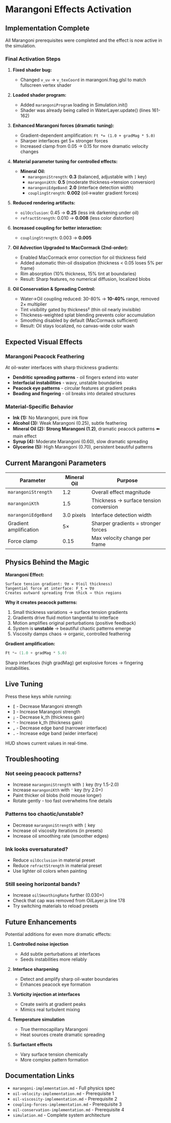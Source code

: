 # Marangoni Effects Activation

## Implementation Complete

All Marangoni prerequisites were completed and the effect is now active in the simulation.

### Final Activation Steps

1. **Fixed shader bug:**
   - Changed `v_uv` → `v_texCoord` in marangoni.frag.glsl to match fullscreen vertex shader
   
2. **Loaded shader program:**
   - Added `marangoniProgram` loading in Simulation.init()
   - Shader was already being called in WaterLayer.update() (lines 161-162)

3. **Enhanced Marangoni forces (dramatic tuning):**
   - Gradient-dependent amplification: `Ft *= (1.0 + gradMag * 5.0)`
   - Sharper interfaces get 5× stronger forces
   - Increased clamp from 0.05 → 0.15 for more dramatic velocity changes

4. **Material parameter tuning for controlled effects:**
   - **Mineral Oil:**
     - `marangoniStrength`: **0.3** (balanced, adjustable with `]` key)
     - `marangoniKth`: **0.5** (moderate thickness→tension conversion)
     - `marangoniEdgeBand`: **2.0** (interface detection width)
     - `couplingStrength`: **0.002** (oil→water gradient forces)
   
5. **Reduced rendering artifacts:**
   - `oilOcclusion`: 0.45 → **0.25** (less ink darkening under oil)
   - `refractStrength`: 0.010 → **0.008** (less color distortion)

6. **Increased coupling for better interaction:**
   - `couplingStrength`: 0.003 → **0.005**

7. **Oil Advection Upgraded to MacCormack (2nd-order):**
   - Enabled MacCormack error correction for oil thickness field
   - Added automatic thin-oil dissipation (thickness < 0.05 loses 5% per frame)
   - Rim absorption (10% thickness, 15% tint at boundaries)
   - Result: Sharp features, no numerical diffusion, localized blobs
   
8. **Oil Conservation & Spreading Control:**
   - Water→Oil coupling reduced: 30-80% → **10-40%** range, removed 2× multiplier
   - Tint visibility gated by thickness² (thin oil nearly invisible)
   - Thickness-weighted splat blending prevents color accumulation
   - Smoothing disabled by default (MacCormack sufficient)
   - Result: Oil stays localized, no canvas-wide color wash

## Expected Visual Effects

### Marangoni Peacock Feathering
At oil-water interfaces with sharp thickness gradients:
- **Dendritic spreading patterns** - oil fingers extend into water
- **Interfacial instabilities** - wavy, unstable boundaries
- **Peacock eye patterns** - circular features at gradient peaks
- **Beading and fingering** - oil breaks into detailed structures

### Material-Specific Behavior
- **Ink (1):** No Marangoni, pure ink flow
- **Alcohol (3):** Weak Marangoni (0.25), subtle feathering
- **Mineral Oil (2):** **Strong Marangoni (1.2)**, dramatic peacock patterns ⬅️ main effect
- **Syrup (4):** Moderate Marangoni (0.60), slow dramatic spreading
- **Glycerine (5):** High Marangoni (0.70), persistent beautiful patterns

## Current Marangoni Parameters

| Parameter | Mineral Oil | Purpose |
|-----------|-------------|---------|
| `marangoniStrength` | 1.2 | Overall effect magnitude |
| `marangoniKth` | 1.5 | Thickness → surface tension conversion |
| `marangoniEdgeBand` | 3.0 pixels | Interface detection width |
| Gradient amplification | 5× | Sharper gradients = stronger forces |
| Force clamp | 0.15 | Max velocity change per frame |

## Physics Behind the Magic

**Marangoni Effect:**
```
Surface tension gradient: ∇σ ∝ ∇(oil thickness)
Tangential force at interface: F_t = ∇σ
Creates outward spreading from thick → thin regions
```

**Why it creates peacock patterns:**
1. Small thickness variations → surface tension gradients
2. Gradients drive fluid motion tangential to interface
3. Motion amplifies original perturbations (positive feedback)
4. System is **unstable** → beautiful chaotic patterns emerge
5. Viscosity damps chaos → organic, controlled feathering

**Gradient amplification:**
```glsl
Ft *= (1.0 + gradMag * 5.0)
```
Sharp interfaces (high gradMag) get explosive forces → fingering instabilities.

## Live Tuning

Press these keys while running:
- **`[`** - Decrease Marangoni strength
- **`]`** - Increase Marangoni strength
- **`;`** - Decrease k_th (thickness gain)
- **`'`** - Increase k_th (thickness gain)
- **`,`** - Decrease edge band (narrower interface)
- **`.`** - Increase edge band (wider interface)

HUD shows current values in real-time.

## Troubleshooting

### Not seeing peacock patterns?
- Increase `marangoniStrength` with `]` key (try 1.5-2.0)
- Increase `marangoniKth` with `'` key (try 2.0+)
- Paint thicker oil blobs (hold mouse longer)
- Rotate gently - too fast overwhelms fine details

### Patterns too chaotic/unstable?
- Decrease `marangoniStrength` with `[` key
- Increase oil viscosity iterations (in presets)
- Increase oil smoothing rate (smoother edges)

### Ink looks oversaturated?
- Reduce `oilOcclusion` in material preset
- Reduce `refractStrength` in material preset
- Use lighter oil colors when painting

### Still seeing horizontal bands?
- Increase `oilSmoothingRate` further (0.030+)
- Check that cap was removed from OilLayer.js line 178
- Try switching materials to reload presets

## Future Enhancements

Potential additions for even more dramatic effects:

1. **Controlled noise injection**
   - Add subtle perturbations at interfaces
   - Seeds instabilities more reliably
   
2. **Interface sharpening**
   - Detect and amplify sharp oil-water boundaries
   - Enhances peacock eye formation

3. **Vorticity injection at interfaces**
   - Create swirls at gradient peaks
   - Mimics real turbulent mixing

4. **Temperature simulation**
   - True thermocapillary Marangoni
   - Heat sources create dramatic spreading

5. **Surfactant effects**
   - Vary surface tension chemically
   - More complex pattern formation

## Documentation Links

- `marangoni-implementation.md` - Full physics spec
- `oil-velocity-implementation.md` - Prerequisite 1
- `oil-viscosity-implementation.md` - Prerequisite 2  
- `coupling-forces-implementation.md` - Prerequisite 3
- `oil-conservation-implementation.md` - Prerequisite 4
- `simulation.md` - Complete system architecture
